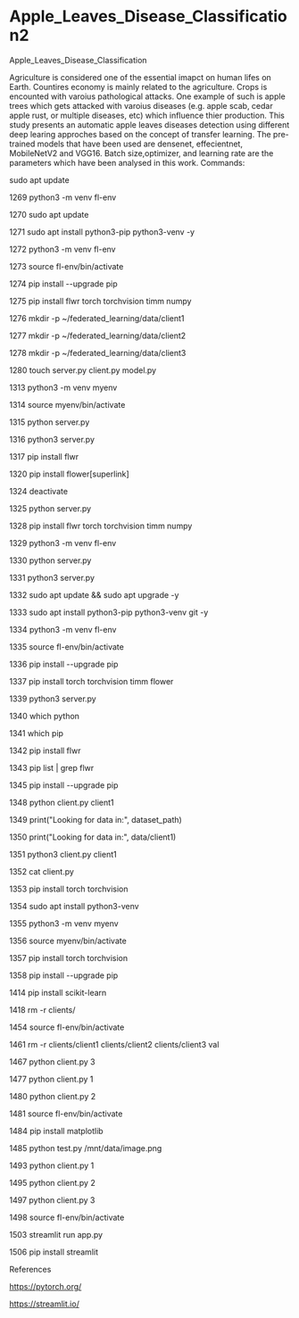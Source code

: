# Apple_Leaves_Disease_Classification2
Apple_Leaves_Disease_Classification

Agriculture is considered one of the essential imapct on human lifes on Earth. Countires economy is mainly related to the agriculture. Crops is encounted with varoius pathological attacks. One example of such is apple trees which gets attacked with varoius diseases (e.g. apple scab, cedar apple
rust, or multiple diseases, etc) which influence thier production. This study presents an automatic apple leaves diseases detection using different deep learing approches based on the concept of transfer learning. The pre-trained models that have been used are densenet, effecientnet, MobileNetV2 and VGG16. Batch size,optimizer, and learning rate are the parameters which have been analysed in this work.
Commands:

sudo apt update

1269 python3 -m venv fl-env

1270 sudo apt update

1271 sudo apt install python3-pip python3-venv -y

1272 python3 -m venv fl-env

1273 source fl-env/bin/activate

1274 pip install --upgrade pip

1275 pip install flwr torch torchvision timm numpy

1276 mkdir -p ~/federated_learning/data/client1

1277 mkdir -p ~/federated_learning/data/client2

1278 mkdir -p ~/federated_learning/data/client3

1280 touch server.py client.py model.py

1313 python3 -m venv myenv

1314 source myenv/bin/activate

1315 python server.py

1316 python3 server.py

1317 pip install flwr

1320 pip install flower[superlink]

1324 deactivate

1325 python server.py

1328 pip install flwr torch torchvision timm numpy

1329 python3 -m venv fl-env

1330 python server.py

1331 python3 server.py

1332 sudo apt update && sudo apt upgrade -y

1333 sudo apt install python3-pip python3-venv git -y

1334 python3 -m venv fl-env

1335 source fl-env/bin/activate

1336 pip install --upgrade pip

1337 pip install torch torchvision timm flower

1339 python3 server.py

1340 which python

1341 which pip

1342 pip install flwr

1343 pip list | grep flwr

1345 pip install --upgrade pip

1348 python client.py client1

1349 print("Looking for data in:", dataset_path)

1350 print("Looking for data in:", data/client1)

1351 python3 client.py client1

1352 cat client.py

1353 pip install torch torchvision

1354 sudo apt install python3-venv

1355 python3 -m venv myenv

1356 source myenv/bin/activate

1357 pip install torch torchvision

1358 pip install --upgrade pip

1414 pip install scikit-learn

1418 rm -r clients/

1454 source fl-env/bin/activate

1461 rm -r clients/client1 clients/client2 clients/client3 val

1467 python client.py 3

1477 python client.py 1

1480 python client.py 2

1481 source fl-env/bin/activate

1484 pip install matplotlib

1485 python test.py /mnt/data/image.png

1493 python client.py 1

1495 python client.py 2

1497 python client.py 3

1498 source fl-env/bin/activate

1503 streamlit run app.py

1506 pip install streamlit

References

https://pytorch.org/

https://streamlit.io/

